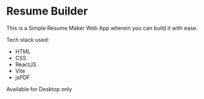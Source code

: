 # Resume Builder

This is a Simple Resume Maker Web App wherein you can build it with ease.

Tech stack used:
  -  HTML
  -  CSS
  -  ReactJS
  -  Vite
  -  jsPDF

Available for Desktop only
